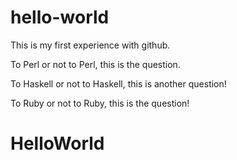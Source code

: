 # hello-world
This is my first experience with github.

To Perl or not to Perl, this is the question.

To Haskell or not to Haskell, this is another question!

To Ruby or not to Ruby, this is the question!


# HelloWorld
